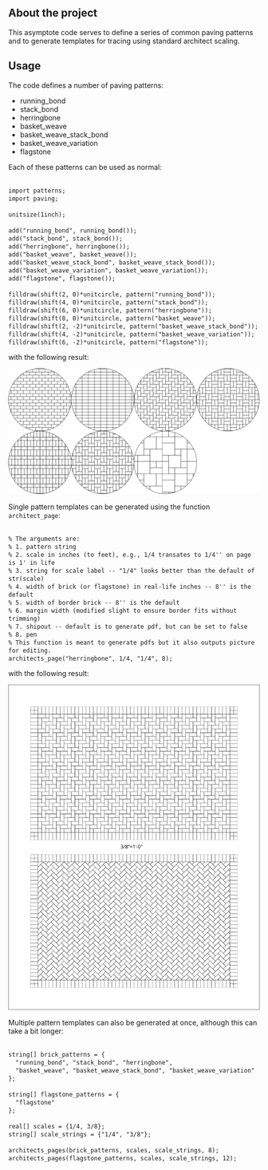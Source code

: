 ## About the project

This asymptote code serves to define a series of common paving patterns and to generate templates for tracing using standard architect scaling.

## Usage

The code defines a number of paving patterns:

* running_bond
* stack_bond
* herringbone
* basket_weave
* basket_weave_stack_bond
* basket_weave_variation
* flagstone

Each of these patterns can be used as normal:

```asymptote

import patterns;
import paving;

unitsize(1inch);

add("running_bond", running_bond());
add("stack_bond", stack_bond());
add("herringbone", herringbone());
add("basket_weave", basket_weave());
add("basket_weave_stack_bond", basket_weave_stack_bond());
add("basket_weave_variation", basket_weave_variation());
add("flagstone", flagstone());

filldraw(shift(2, 0)*unitcircle, pattern("running_bond"));
filldraw(shift(4, 0)*unitcircle, pattern("stack_bond"));
filldraw(shift(6, 0)*unitcircle, pattern("herringbone"));
filldraw(shift(8, 0)*unitcircle, pattern("basket_weave"));
filldraw(shift(2, -2)*unitcircle, pattern("basket_weave_stack_bond"));
filldraw(shift(4, -2)*unitcircle, pattern("basket_weave_variation"));
filldraw(shift(6, -2)*unitcircle, pattern("flagstone"));

```

with the following result:

![Resulting patterns](patterns.svg)

Single pattern templates can be generated using the function `architect_page`:

```asymptote

% The arguments are:
% 1. pattern string
% 2. scale in inches (to feet), e.g., 1/4 transates to 1/4'' on page is 1' in life
% 3. string for scale label -- "1/4" looks better than the default of str(scale)
% 4. width of brick (or flagstone) in real-life inches -- 8'' is the default
% 5. width of border brick -- 8'' is the default
% 6. margin width (modified slight to ensure border fits without trimming)
% 7. shipout -- default is to generate pdf, but can be set to false
% 8. pen
% This function is meant to generate pdfs but it also outputs picture for editing.
architects_page("herringbone", 1/4, "1/4", 8);
```

with the following result:

![Resulting patterns](herringbone.svg)

Multiple pattern templates can also be generated at once, although this can take a bit longer:

```asymptote

string[] brick_patterns = {
  "running_bond", "stack_bond", "herringbone",
  "basket_weave", "basket_weave_stack_bond", "basket_weave_variation"
};

string[] flagstone_patterns = {
  "flagstone"
};

real[] scales = {1/4, 3/8};
string[] scale_strings = {"1/4", "3/8"};

architects_pages(brick_patterns, scales, scale_strings, 8);
architects_pages(flagstone_patterns, scales, scale_strings, 12);
```
